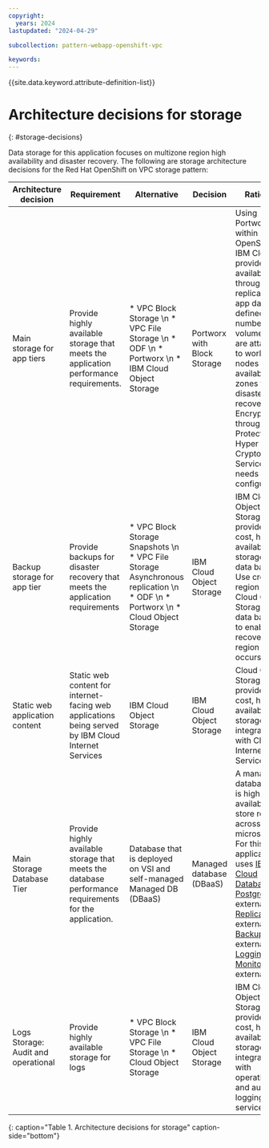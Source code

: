 ```yaml
---
copyright:
  years: 2024
lastupdated: "2024-04-29"

subcollection: pattern-webapp-openshift-vpc

keywords:
---
```

{{site.data.keyword.attribute-definition-list}}

# Architecture decisions for storage
{: #storage-decisions}

<!-- Below is a placeholder for all compute domain decisions.  Remove the domains that are not in scope.  If there are decisions
that need to be added (e.g. platform dependent) add additional rows-->

Data storage for this application focuses on multizone region high availability and disaster recovery. The following are storage architecture decisions for the Red Hat OpenShift on VPC storage pattern:

| Architecture decision    | Requirement                                                                                  | Alternative                                                                                                   | Decision          | Rationale                                                                                                                                                                                                                                                                                                                                                                                                                                                                                                                                                                                                                                                     |
| ---------------------------------- | ------------------------------------------------------------------------------------------------------ | ----------------------------------------------------------------------------------------------------------------------- | --------------------------- | ----------------------------------------------------------------------------------------------------------------------------------------------------------------------------------------------------------------------------------------------------------------------------------------------------------------------------------------------------------------------------------------------------------------------------------------------------------------------------------------------------------------------------------------------------------------------------------------------------------------------------------------------------------------------- |
| Main storage for app tiers         | Provide highly available storage that meets the application performance requirements.                  | * VPC Block Storage \n * VPC File Storage \n * ODF \n * Portworx \n * IBM Cloud Object Storage                                    | Portworx with Block Storage | Using Portworx within Red Hat OpenShift on IBM Cloud, it provides high availability through replication of app data to a defined number of volumes that are attached to worker nodes across availability zones for disaster recovery. Encryption through Key Protect or Hyper Protect Crypto Services ODF needs further configuration.                                                                                                                                                                                                                                                                                                                                       |
| Backup storage for app tier        | Provide backups for disaster recovery that meets the application requirements                          | * VPC Block Storage Snapshots \n * VPC File Storage Asynchronous replication \n * ODF \n * Portworx \n * Cloud Object Storage | IBM Cloud Object Storage        | IBM Cloud Object Storage provides low-cost, high available storage for data backups. Use cross-region IBM Cloud Object Storage for data backups to enable recovery if a region outage occurs.                                                                                                                                                                                                                                                                                                                                                                                                                                                                             |
| Static web application content     | Static web content for internet-facing web applications being served by IBM Cloud Internet Services     | IBM Cloud Object Storage                                                                                                    | IBM Cloud Object Storage        | Cloud Object Storage provides low-cost, high available storage and is integrated with Cloud Internet Services.                                                                                                                                                                                                                                                                                                                                                                                                                                                                                                                                                          |
| Main Storage Database Tier         | Provide highly available storage that meets the database performance requirements for the application. | Database that is deployed on VSI and self-managed Managed DB (DBaaS)                                                                  | Managed database (DBaaS)          | A managed database that is highly available to store records across microservices. For this application, it uses [IBM Cloud Databases for PostgreSQL](https://cloud.ibm.com/docs/databases-for-postgresql?topic=databases-for-postgresql-getting-started&interface=ui){: external} \n * [Replication](https://cloud.ibm.com/docs/databases-for-postgresql?topic=databases-for-postgresql-read-only-replicas&interface=ui){: external} \n * [Backups](https://cloud.ibm.com/docs/databases-for-postgresql?topic=databases-for-postgresql-dashboard-backups&interface=ui){: external} \n * [Logging and Monitoring](https://cloud.ibm.com/docs/databases-for-postgresql?topic=databases-for-postgresql-activity-tracker&interface=ui){: external} |
| Logs Storage: Audit and operational | Provide highly available storage for logs                                                            | * VPC Block Storage \n * VPC File Storage \n * Cloud Object Storage                                                         | IBM Cloud Object Storage        | IBM Cloud Object Storage provides low-cost, high available storage and is integrated with operational and audit logging Cloud services.                                                                                                                                                                                                                                                                                                                                                                                                                                                                                                                                     |
{: caption="Table 1. Architecture decisions for storage" caption-side="bottom"}
